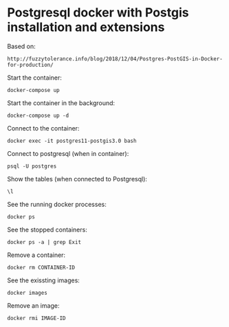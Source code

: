# Postgresql docker with Postgis installation and extensions

Based on:
```
http://fuzzytolerance.info/blog/2018/12/04/Postgres-PostGIS-in-Docker-for-production/
```

Start the container:
```shell
docker-compose up
```

Start the container in the background:
```shell
docker-compose up -d
```

Connect to the container:
```shell
docker exec -it postgres11-postgis3.0 bash
```

Connect to postgresql (when in container):
```shell
psql -U postgres
```

Show the tables (when connected to Postgresql):
```shell
\l
```

See the running docker processes:
```shell
docker ps
```

See the stopped containers:
```shell
docker ps -a | grep Exit
```

Remove a container:
```shell
docker rm CONTAINER-ID
```

See the exissting images:
```shell
docker images
```

Remove an image:
```shell
docker rmi IMAGE-ID
```
